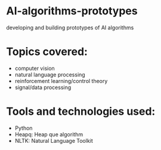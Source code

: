 # AI-algorithms-prototypes
developing and building prototypes of AI algorithms

# Topics covered:
* computer vision
* natural language processing
* reinforcement learning/control theory
* signal/data processing

# Tools and technologies used:
* Python
* Heapq: Heap que algorithm
* NLTK: Natural Language Toolkit 
